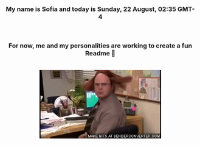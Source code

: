 


<div align="center">
<h3 >My name is Sofia and today is Sunday, 22 August, 02:35 GMT-4</h3><br>
<h3 >For now, me and my personalities are working to create a fun Readme 👋
</h3><br>
<img src='img/dwight.gif' alt='working...'/>
</div>

